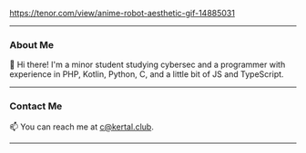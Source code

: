 https://tenor.com/view/anime-robot-aesthetic-gif-14885031

---

### About Me

👋 Hi there! I'm a minor student studying cybersec and a programmer with experience in PHP, Kotlin, Python, C, and a little bit of JS and TypeScript. 

---

### Contact Me

📫 You can reach me at [c@kertal.club](mailto:c@kertal.club).
 
---

